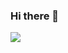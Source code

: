 ### Hi there 👋

<img src="https://img.shields.io/badge/react-20232a.svg?style=for-the-badge&logo=node.js&logoColor=61DAFB" />
